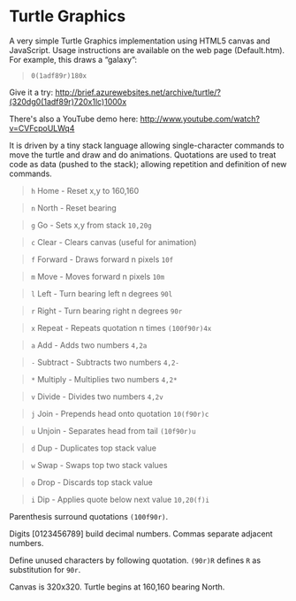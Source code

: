 # Turtle Graphics #

A very simple Turtle Graphics implementation using HTML5 canvas and JavaScript. Usage instructions are available on the web page (Default.htm). For example, this draws a “galaxy”:

> `0(1adf89r)180x`

Give it a try: http://brief.azurewebsites.net/archive/turtle/?(320dg0(1adf89r)720x1lc)1000x

There's also a YouTube demo here: http://www.youtube.com/watch?v=CVFcpoULWq4

It is driven by a tiny stack language allowing single-character commands to move the turtle and draw and do animations. Quotations are used to treat code as data (pushed to the stack); allowing repetition and definition of new commands.

> `h` Home - Reset x,y to 160,160

> `n` North - Reset bearing

> `g` Go - Sets x,y from stack `10,20g`

> `c` Clear - Clears canvas (useful for animation)

> `f` Forward - Draws forward n pixels `10f`

> `m` Move - Moves forward n pixels `10m`

> `l` Left - Turn bearing left n degrees `90l`

> `r` Right - Turn bearing right n degrees `90r`

> `x` Repeat - Repeats quotation n times `(100f90r)4x`

> `a` Add - Adds two numbers `4,2a`

> `-` Subtract - Subtracts two numbers `4,2-`

> `*` Multiply - Multiplies two numbers `4,2*`

> `v` Divide - Divides two numbers `4,2v`

> `j` Join - Prepends head onto quotation `10(f90r)c`

> `u` Unjoin - Separates head from tail `(10f90r)u`

> `d` Dup - Duplicates top stack value

> `w` Swap - Swaps top two stack values

> `o` Drop - Discards top stack value

> `i` Dip - Applies quote below next value `10,20(f)i`

Parenthesis surround quotations `(100f90r)`.

Digits [0123456789] build decimal numbers. Commas separate adjacent numbers.

Define unused characters by following quotation. `(90r)R` defines `R` as substitution for `90r`.

Canvas is 320x320. Turtle begins at 160,160 bearing North.
